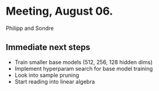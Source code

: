 # Meeting, August 06.
Philipp and Sondre

## Immediate next steps
- Train smaller base models (512, 256, 128 hidden dims)
- Implement hyperparam search for base model training
- Look into sample pruning
- Start reading into linear algebra
